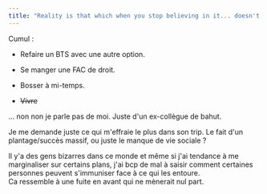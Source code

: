 ```yaml
---
title: "Reality is that which when you stop believing in it... doesn't go away."
---
```


Cumul :

* Refaire un BTS avec une autre option.   

* Se manger une FAC de droit.   

* Bosser à mi-temps.   
<s>

* Vivre</s>

... non non je parle pas de moi. Juste d'un ex-collègue de bahut.

Je me demande juste ce qui m'effraie le plus dans son trip. Le fait d'un
plantage/succès massif, ou juste le manque de vie sociale ?

Il y'a des gens bizarres dans ce monde et même si j'ai tendance à me
marginaliser sur certains plans, j'ai bcp de mal à saisir comment certaines
personnes peuvent s'immuniser face à ce qui les entoure.  
Ca ressemble à une fuite en avant qui ne mènerait nul part.


